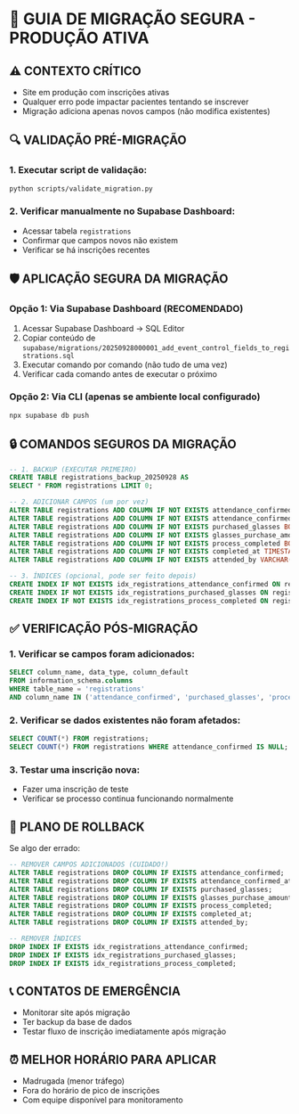 # 🚨 GUIA DE MIGRAÇÃO SEGURA - PRODUÇÃO ATIVA

## ⚠️ CONTEXTO CRÍTICO
- Site em produção com inscrições ativas
- Qualquer erro pode impactar pacientes tentando se inscrever
- Migração adiciona apenas novos campos (não modifica existentes)

## 🔍 VALIDAÇÃO PRÉ-MIGRAÇÃO

### 1. Executar script de validação:
```bash
python scripts/validate_migration.py
```

### 2. Verificar manualmente no Supabase Dashboard:
- Acessar tabela `registrations`
- Confirmar que campos novos não existem
- Verificar se há inscrições recentes

## 🛡️ APLICAÇÃO SEGURA DA MIGRAÇÃO

### Opção 1: Via Supabase Dashboard (RECOMENDADO)
1. Acessar Supabase Dashboard → SQL Editor
2. Copiar conteúdo de `supabase/migrations/20250928000001_add_event_control_fields_to_registrations.sql`
3. Executar comando por comando (não tudo de uma vez)
4. Verificar cada comando antes de executar o próximo

### Opção 2: Via CLI (apenas se ambiente local configurado)
```bash
npx supabase db push
```

## 🔒 COMANDOS SEGUROS DA MIGRAÇÃO

```sql
-- 1. BACKUP (EXECUTAR PRIMEIRO)
CREATE TABLE registrations_backup_20250928 AS
SELECT * FROM registrations LIMIT 0;

-- 2. ADICIONAR CAMPOS (um por vez)
ALTER TABLE registrations ADD COLUMN IF NOT EXISTS attendance_confirmed BOOLEAN DEFAULT FALSE;
ALTER TABLE registrations ADD COLUMN IF NOT EXISTS attendance_confirmed_at TIMESTAMP;
ALTER TABLE registrations ADD COLUMN IF NOT EXISTS purchased_glasses BOOLEAN DEFAULT FALSE;
ALTER TABLE registrations ADD COLUMN IF NOT EXISTS glasses_purchase_amount DECIMAL(10,2);
ALTER TABLE registrations ADD COLUMN IF NOT EXISTS process_completed BOOLEAN DEFAULT FALSE;
ALTER TABLE registrations ADD COLUMN IF NOT EXISTS completed_at TIMESTAMP;
ALTER TABLE registrations ADD COLUMN IF NOT EXISTS attended_by VARCHAR(255);

-- 3. ÍNDICES (opcional, pode ser feito depois)
CREATE INDEX IF NOT EXISTS idx_registrations_attendance_confirmed ON registrations(attendance_confirmed);
CREATE INDEX IF NOT EXISTS idx_registrations_purchased_glasses ON registrations(purchased_glasses);
CREATE INDEX IF NOT EXISTS idx_registrations_process_completed ON registrations(process_completed);
```

## ✅ VERIFICAÇÃO PÓS-MIGRAÇÃO

### 1. Verificar se campos foram adicionados:
```sql
SELECT column_name, data_type, column_default
FROM information_schema.columns
WHERE table_name = 'registrations'
AND column_name IN ('attendance_confirmed', 'purchased_glasses', 'process_completed');
```

### 2. Verificar se dados existentes não foram afetados:
```sql
SELECT COUNT(*) FROM registrations;
SELECT COUNT(*) FROM registrations WHERE attendance_confirmed IS NULL;
```

### 3. Testar uma inscrição nova:
- Fazer uma inscrição de teste
- Verificar se processo continua funcionando normalmente

## 🚨 PLANO DE ROLLBACK

Se algo der errado:

```sql
-- REMOVER CAMPOS ADICIONADOS (CUIDADO!)
ALTER TABLE registrations DROP COLUMN IF EXISTS attendance_confirmed;
ALTER TABLE registrations DROP COLUMN IF EXISTS attendance_confirmed_at;
ALTER TABLE registrations DROP COLUMN IF EXISTS purchased_glasses;
ALTER TABLE registrations DROP COLUMN IF EXISTS glasses_purchase_amount;
ALTER TABLE registrations DROP COLUMN IF EXISTS process_completed;
ALTER TABLE registrations DROP COLUMN IF EXISTS completed_at;
ALTER TABLE registrations DROP COLUMN IF EXISTS attended_by;

-- REMOVER ÍNDICES
DROP INDEX IF EXISTS idx_registrations_attendance_confirmed;
DROP INDEX IF EXISTS idx_registrations_purchased_glasses;
DROP INDEX IF EXISTS idx_registrations_process_completed;
```

## 📞 CONTATOS DE EMERGÊNCIA
- Monitorar site após migração
- Ter backup da base de dados
- Testar fluxo de inscrição imediatamente após migração

## ⏰ MELHOR HORÁRIO PARA APLICAR
- Madrugada (menor tráfego)
- Fora do horário de pico de inscrições
- Com equipe disponível para monitoramento
